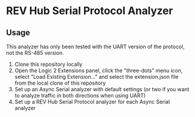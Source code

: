 # REV Hub Serial Protocol Analyzer
  
## Usage
This analyzer has only been tested with the UART version of the protocol, not the RS-485 version.

1. Clone this repository locally
2. Open the Logic 2 Extensions panel, click the "three-dots" menu icon, select "Load Existing Extension..." and select
   the extension.json file from the local clone of this repository
3. Set up an Async Serial analyzer with default settings (or two if you want to analyze traffic in both directions when using UART)
4. Set up a REV Hub Serial Protocol analyzer for each Async Serial analyzer
